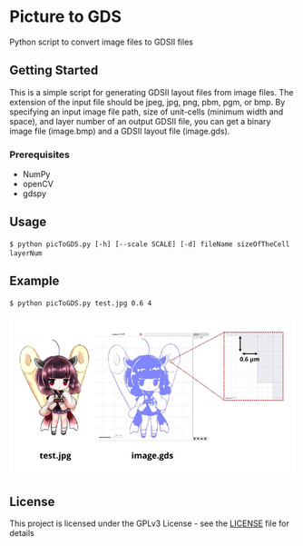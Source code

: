 # Picture to GDS
Python script to convert image files to GDSII files

## Getting Started
This is a simple script for generating GDSII layout files from image files. The extension of the input file should be jpeg, jpg, png, pbm, pgm, or bmp. By specifying an input image file path, size of unit-cells (minimum width and space), and layer number of an output GDSII file, you can get a binary image file (image.bmp) and a GDSII layout file (image.gds).

### Prerequisites
- NumPy
- openCV
- gdspy


## Usage
```
$ python picToGDS.py [-h] [--scale SCALE] [-d] fileName sizeOfTheCell layerNum
```

## Example
```
$ python picToGDS.py test.jpg 0.6 4
```
![example1](document/fig1.jpg "example1")

## License
This project is licensed under the GPLv3 License - see the [LICENSE](LICENSE) file for details
